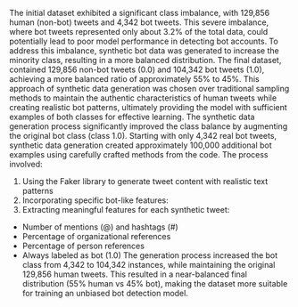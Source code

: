The initial dataset exhibited a significant class imbalance, with 129,856 human (non-bot) tweets and 4,342 bot tweets. This severe imbalance, where bot tweets represented only about 3.2% of the total data, could potentially lead to poor model performance in detecting bot accounts. To address this imbalance, synthetic bot data was generated to increase the minority class, resulting in a more balanced distribution. The final dataset, contained 129,856 non-bot tweets (0.0) and 104,342 bot tweets (1.0), achieving a more balanced ratio of approximately 55% to 45%. This approach of synthetic data generation was chosen over traditional sampling methods to maintain the authentic characteristics of human tweets while creating realistic bot patterns, ultimately providing the model with sufficient examples of both classes for effective learning.
The synthetic data generation process significantly improved the class balance by augmenting the original bot class (class 1.0). Starting with only 4,342 real bot tweets, synthetic data generation created approximately 100,000 additional bot examples using carefully crafted methods from the code. The process involved:
1.	Using the Faker library to generate tweet content with realistic text patterns
2.	Incorporating specific bot-like features:
3.	Extracting meaningful features for each synthetic tweet:
- Number of mentions (@) and hashtags (#)
- Percentage of organizational references
- 	Percentage of person references
-  Always labeled as bot (1.0)
The generation process increased the bot class from 4,342 to 104,342 instances, while maintaining the original 129,856 human tweets. This resulted in a near-balanced final distribution (55% human vs 45% bot), making the dataset more suitable for training an unbiased bot detection model.
